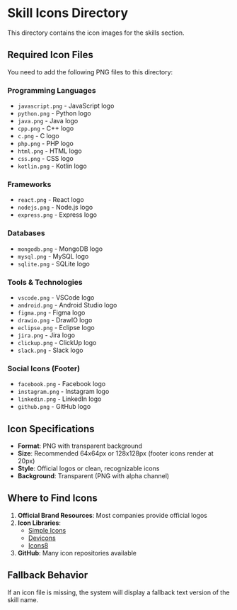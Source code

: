# Skill Icons Directory

This directory contains the icon images for the skills section.

## Required Icon Files

You need to add the following PNG files to this directory:

### Programming Languages
- `javascript.png` - JavaScript logo
- `python.png` - Python logo  
- `java.png` - Java logo
- `cpp.png` - C++ logo
- `c.png` - C logo
- `php.png` - PHP logo
- `html.png` - HTML logo
- `css.png` - CSS logo
- `kotlin.png` - Kotlin logo

### Frameworks
- `react.png` - React logo
- `nodejs.png` - Node.js logo
- `express.png` - Express logo

### Databases
- `mongodb.png` - MongoDB logo
- `mysql.png` - MySQL logo
- `sqlite.png` - SQLite logo

### Tools & Technologies
- `vscode.png` - VSCode logo
- `android.png` - Android Studio logo
- `figma.png` - Figma logo
- `drawio.png` - DrawIO logo
- `eclipse.png` - Eclipse logo
- `jira.png` - Jira logo
- `clickup.png` - ClickUp logo
- `slack.png` - Slack logo

### Social Icons (Footer)
- `facebook.png` - Facebook logo
- `instagram.png` - Instagram logo
- `linkedin.png` - LinkedIn logo
- `github.png` - GitHub logo

## Icon Specifications

- **Format**: PNG with transparent background
- **Size**: Recommended 64x64px or 128x128px (footer icons render at 20px)
- **Style**: Official logos or clean, recognizable icons
- **Background**: Transparent (PNG with alpha channel)

## Where to Find Icons

1. **Official Brand Resources**: Most companies provide official logos
2. **Icon Libraries**: 
   - [Simple Icons](https://simpleicons.org/)
   - [Devicons](https://devicon.dev/)
   - [Icons8](https://icons8.com/)
3. **GitHub**: Many icon repositories available

## Fallback Behavior

If an icon file is missing, the system will display a fallback text version of the skill name.
